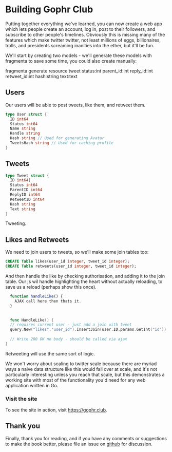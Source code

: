 # Building Gophr Club

Putting together everything we've learned, you can now create a web app which lets people create an account, log in, post to their followers, and subscribe to other people's timelines. Obviously this is missing many of the features which make twitter twitter, not least millions of eggs, billionaires, trolls, and presidents screaming inanities into the ether, but it'll be fun. 

We'll start by creating two models - we'll generate these models with fragmenta to save some time, you could also create manually:

fragmenta generate resource tweet status:int parent_id:int reply_id:int retweet_id:int  hash:string text:text


## Users 

Our users will be able to post tweets, like them, and retweet them. 

```go
type User struct {
  ID int64
  Status int64
  Name string 
  Handle string 
  Hash string // Used for generating Avatar
  TweetsHash string // Used for caching profile
}
```


## Tweets 

```go
type Tweet struct {
  ID int64]
  Status int64 
  ParentID int64
  ReplyID int64
  RetweetID int64
  Hash string 
  Text string 
}
```


Tweeting. 




## Likes and Retweets 

We need to join users to tweets, so we'll make some join tables too:

```sql
CREATE Table likes(user_id integer, tweet_id integer);
CREATE Table retweets(user_id integer, tweet_id integer);
```

And then handle the like by checking authorisation, and adding it to the join table. Our js wil handle highlighting the heart without actually reloading, to save us a reload (perhaps show this once).

```js
  function handleLike() {
    AJAX call here then thats it. 
  }
 
``` 

```go
  func HandleLike() {
  // requires current user - just add a join with tweet 
  query.New("likes","user_id").InsertJoin(user.ID,params.GetInt("id"))
  
  // Write 200 OK no body - should be called via ajax
}
```

Retweeting will use the same sort of logic. 

We won't worry about scaling to twitter scale because there are myriad ways a naive data structure like this would fall over at scale, and it's not particularly interesting unless you reach that scale, but this demonstrates a working site with most of the functionality you'd need for any web application written in Go. 

### Visit the site

To see the site in action, visit https://gophr.club. 



## Thank you

Finally, thank you for reading, and if you have any comments or suggestions to make the book better, please file an issue on [github](https://github.com/kennygrant/web-programming-with-go) for discussion.

